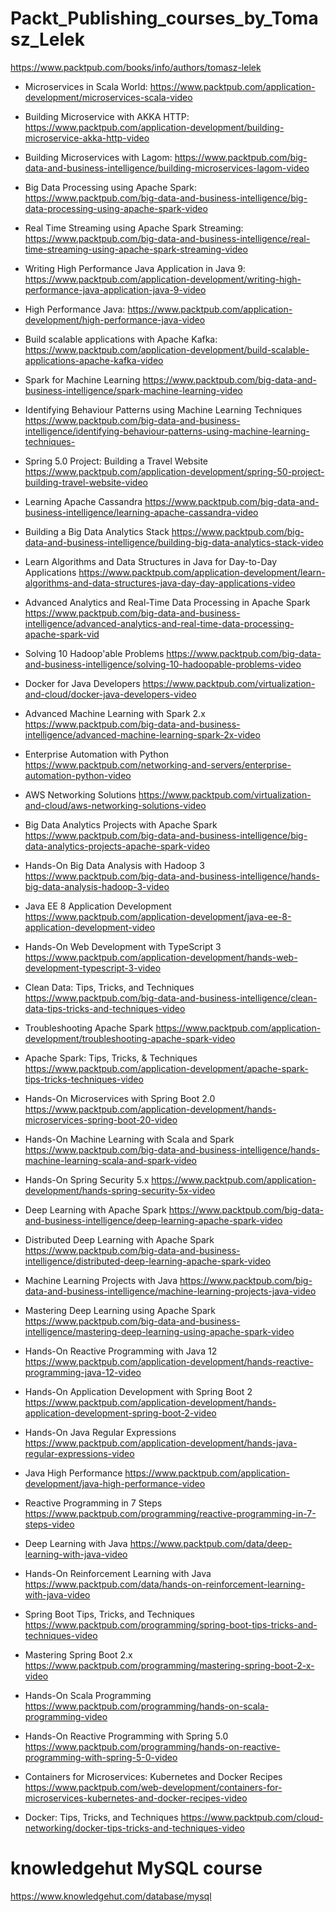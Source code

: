 # Packt_Publishing_courses_by_Tomasz_Lelek
https://www.packtpub.com/books/info/authors/tomasz-lelek

- Microservices in Scala World: 
https://www.packtpub.com/application-development/microservices-scala-video

- Building Microservice with AKKA HTTP:
https://www.packtpub.com/application-development/building-microservice-akka-http-video

- Building Microservices with Lagom:
https://www.packtpub.com/big-data-and-business-intelligence/building-microservices-lagom-video

- Big Data Processing using Apache Spark:
https://www.packtpub.com/big-data-and-business-intelligence/big-data-processing-using-apache-spark-video

- Real Time Streaming using Apache Spark Streaming:
https://www.packtpub.com/big-data-and-business-intelligence/real-time-streaming-using-apache-spark-streaming-video

- Writing High Performance Java Application in Java 9:
https://www.packtpub.com/application-development/writing-high-performance-java-application-java-9-video

- High Performance Java:
https://www.packtpub.com/application-development/high-performance-java-video

- Build scalable applications with Apache Kafka:
https://www.packtpub.com/application-development/build-scalable-applications-apache-kafka-video

- Spark for Machine Learning
https://www.packtpub.com/big-data-and-business-intelligence/spark-machine-learning-video

- Identifying Behaviour Patterns using Machine Learning Techniques
https://www.packtpub.com/big-data-and-business-intelligence/identifying-behaviour-patterns-using-machine-learning-techniques-

- Spring 5.0 Project: Building a Travel Website
https://www.packtpub.com/application-development/spring-50-project-building-travel-website-video

- Learning Apache Cassandra
https://www.packtpub.com/big-data-and-business-intelligence/learning-apache-cassandra-video

- Building a Big Data Analytics Stack
https://www.packtpub.com/big-data-and-business-intelligence/building-big-data-analytics-stack-video

- Learn Algorithms and Data Structures in Java for Day-to-Day Applications
https://www.packtpub.com/application-development/learn-algorithms-and-data-structures-java-day-day-applications-video

- Advanced Analytics and Real-Time Data Processing in Apache Spark 
https://www.packtpub.com/big-data-and-business-intelligence/advanced-analytics-and-real-time-data-processing-apache-spark-vid

- Solving 10 Hadoop'able Problems 
https://www.packtpub.com/big-data-and-business-intelligence/solving-10-hadoopable-problems-video

- Docker for Java Developers
https://www.packtpub.com/virtualization-and-cloud/docker-java-developers-video

- Advanced Machine Learning with Spark 2.x
https://www.packtpub.com/big-data-and-business-intelligence/advanced-machine-learning-spark-2x-video

- Enterprise Automation with Python
https://www.packtpub.com/networking-and-servers/enterprise-automation-python-video

- AWS Networking Solutions 
https://www.packtpub.com/virtualization-and-cloud/aws-networking-solutions-video

- Big Data Analytics Projects with Apache Spark
https://www.packtpub.com/big-data-and-business-intelligence/big-data-analytics-projects-apache-spark-video

- Hands-On Big Data Analysis with Hadoop 3
https://www.packtpub.com/big-data-and-business-intelligence/hands-big-data-analysis-hadoop-3-video

- Java EE 8 Application Development
https://www.packtpub.com/application-development/java-ee-8-application-development-video

- Hands-On Web Development with TypeScript 3
https://www.packtpub.com/application-development/hands-web-development-typescript-3-video

- Clean Data: Tips, Tricks, and Techniques
https://www.packtpub.com/big-data-and-business-intelligence/clean-data-tips-tricks-and-techniques-video

- Troubleshooting Apache Spark 
https://www.packtpub.com/application-development/troubleshooting-apache-spark-video

- Apache Spark: Tips, Tricks, & Techniques
https://www.packtpub.com/application-development/apache-spark-tips-tricks-techniques-video

- Hands-On Microservices with Spring Boot 2.0
https://www.packtpub.com/application-development/hands-microservices-spring-boot-20-video

- Hands-On Machine Learning with Scala and Spark
https://www.packtpub.com/big-data-and-business-intelligence/hands-machine-learning-scala-and-spark-video

- Hands-On Spring Security 5.x 
https://www.packtpub.com/application-development/hands-spring-security-5x-video

- Deep Learning with Apache Spark 
https://www.packtpub.com/big-data-and-business-intelligence/deep-learning-apache-spark-video

- Distributed Deep Learning with Apache Spark
 https://www.packtpub.com/big-data-and-business-intelligence/distributed-deep-learning-apache-spark-video
 
- Machine Learning Projects with Java
https://www.packtpub.com/big-data-and-business-intelligence/machine-learning-projects-java-video

- Mastering Deep Learning using Apache Spark
https://www.packtpub.com/big-data-and-business-intelligence/mastering-deep-learning-using-apache-spark-video

- Hands-On Reactive Programming with Java 12
https://www.packtpub.com/application-development/hands-reactive-programming-java-12-video

- Hands-On Application Development with Spring Boot 2 
https://www.packtpub.com/application-development/hands-application-development-spring-boot-2-video

- Hands-On Java Regular Expressions
https://www.packtpub.com/application-development/hands-java-regular-expressions-video

- Java High Performance 
https://www.packtpub.com/application-development/java-high-performance-video

- Reactive Programming in 7 Steps
https://www.packtpub.com/programming/reactive-programming-in-7-steps-video
 
- Deep Learning with Java
https://www.packtpub.com/data/deep-learning-with-java-video

- Hands-On Reinforcement Learning with Java 
https://www.packtpub.com/data/hands-on-reinforcement-learning-with-java-video

- Spring Boot Tips, Tricks, and Techniques
https://www.packtpub.com/programming/spring-boot-tips-tricks-and-techniques-video

- Mastering Spring Boot 2.x
https://www.packtpub.com/programming/mastering-spring-boot-2-x-video

- Hands-On Scala Programming
https://www.packtpub.com/programming/hands-on-scala-programming-video

- Hands-On Reactive Programming with Spring 5.0
https://www.packtpub.com/programming/hands-on-reactive-programming-with-spring-5-0-video

- Containers for Microservices: Kubernetes and Docker Recipes
https://www.packtpub.com/web-development/containers-for-microservices-kubernetes-and-docker-recipes-video

- Docker: Tips, Tricks, and Techniques
https://www.packtpub.com/cloud-networking/docker-tips-tricks-and-techniques-video

# knowledgehut MySQL course
https://www.knowledgehut.com/database/mysql
